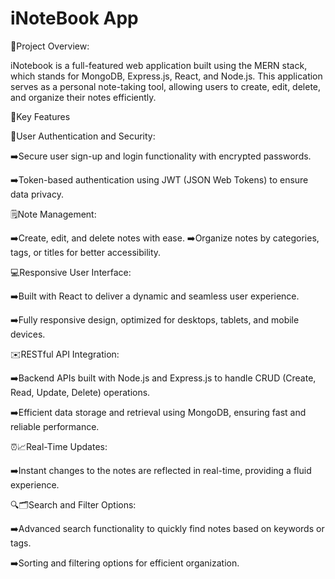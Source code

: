 # iNoteBook App

📝️Project Overview:

iNotebook is a full-featured web application built using the MERN stack, which stands for MongoDB,
Express.js, React, and Node.js. This application serves as a personal note-taking tool, allowing users to
create, edit, delete, and organize their notes efficiently.

🔑Key Features


🔐User Authentication and Security:

➡️Secure user sign-up and login functionality with encrypted passwords.

➡️Token-based authentication using JWT (JSON Web Tokens) to ensure data privacy.




🗒️Note Management:

➡️Create, edit, and delete notes with ease.
➡️Organize notes by categories, tags, or titles for better accessibility.



💻Responsive User Interface:

➡️Built with React to deliver a dynamic and seamless user experience.

➡️Fully responsive design, optimized for desktops, tablets, and mobile devices.




✉️RESTful API Integration:

➡️Backend APIs built with Node.js and Express.js to handle CRUD (Create, Read, Update, Delete) operations.

➡️Efficient data storage and retrieval using MongoDB, ensuring fast and reliable performance.




⏰️📈️Real-Time Updates:

➡️Instant changes to the notes are reflected in real-time, providing a fluid experience.




🔍️🗂️Search and Filter Options:

➡️Advanced search functionality to quickly find notes based on keywords or tags.

➡️Sorting and filtering options for efficient organization.


